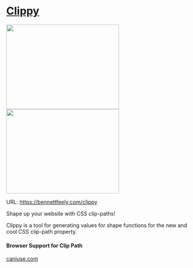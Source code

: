 # [Clippy](http://bennettfeely.com/clippy)

<img width="300" height="225" style="margin-right:20px;" src="https://d13yacurqjgara.cloudfront.net/users/19965/screenshots/1757798/screen_shot_2014-10-08_at_4.39.02_pm.png" />
<img width="300" height="225" src="https://d13yacurqjgara.cloudfront.net/users/19965/screenshots/1672225/screen_shot_2014-08-05_at_4.26.43_pm.png" />

URL: https://bennettfeely.com/clippy

Shape up your website with CSS clip-paths!

Clippy is a tool for generating values for shape functions for the new and cool CSS clip-path property.

#### Browser Support for Clip Path

[caniuse.com](http://caniuse.com/#search=clip-path)
